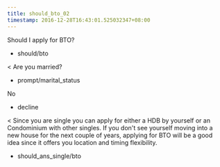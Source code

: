 ```yaml
---
title: should_bto_02
timestamp: 2016-12-28T16:43:01.525032347+08:00
---
```


Should I apply for BTO?
* should/bto

< Are you married?
* prompt/marital_status

No
* decline

< Since you are single you can apply for either a HDB by yourself or an Condominium with other singles. If you don't see yourself moving into a new house for the next couple of years, applying for BTO will be a good idea since it offers you location and timing flexibility.
* should_ans_single/bto
